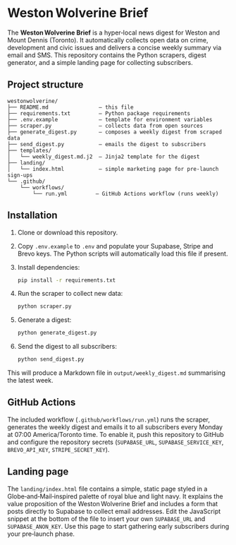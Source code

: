 # Weston Wolverine Brief

The **Weston Wolverine Brief** is a hyper‑local news digest for Weston and Mount Dennis (Toronto).  It automatically collects open data on crime, development and civic issues and delivers a concise weekly summary via email and SMS.  This repository contains the Python scrapers, digest generator, and a simple landing page for collecting subscribers.

## Project structure

```
westonwolverine/
├── README.md                – this file
├── requirements.txt         – Python package requirements
├── .env.example             – template for environment variables
├── scraper.py               – collects data from open sources
├── generate_digest.py       – composes a weekly digest from scraped data
├── send_digest.py           – emails the digest to subscribers
├── templates/
│   └── weekly_digest.md.j2  – Jinja2 template for the digest
├── landing/
│   └── index.html           – simple marketing page for pre‑launch sign‑ups
└── .github/
    └── workflows/
        └── run.yml         – GitHub Actions workflow (runs weekly)
```

## Installation

1. Clone or download this repository.
2. Copy `.env.example` to `.env` and populate your Supabase, Stripe and Brevo keys.  The Python scripts will automatically load this file if present.
3. Install dependencies:

   ```sh
   pip install -r requirements.txt
   ```

4. Run the scraper to collect new data:

   ```sh
   python scraper.py
   ```

5. Generate a digest:

   ```sh
   python generate_digest.py
   ```

6. Send the digest to all subscribers:

   ```sh
   python send_digest.py
   ```

This will produce a Markdown file in `output/weekly_digest.md` summarising the latest week.

## GitHub Actions

The included workflow (`.github/workflows/run.yml`) runs the scraper,
generates the weekly digest and emails it to all subscribers every Monday at
07:00 America/Toronto time. To enable it, push this repository to GitHub and
configure the repository secrets (`SUPABASE_URL`, `SUPABASE_SERVICE_KEY`,
`BREVO_API_KEY`, `STRIPE_SECRET_KEY`).

## Landing page

The `landing/index.html` file contains a simple, static page styled in a Globe‑and‑Mail‑inspired palette of royal blue and light navy.  It explains the value proposition of the Weston Wolverine Brief and includes a form that posts directly to Supabase to collect email addresses.  Edit the JavaScript snippet at the bottom of the file to insert your own `SUPABASE_URL` and `SUPABASE_ANON_KEY`.  Use this page to start gathering early subscribers during your pre‑launch phase.
